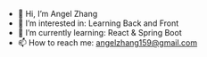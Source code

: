 - 👋 Hi, I’m Angel Zhang
- 👀 I’m interested in: Learning Back and Front
- 🌱 I’m currently learning: React & Spring Boot
- 📫 How to reach me: angelzhang159@gmail.com

<!---
AngelZhang159/AngelZhang159 is a ✨ special ✨ repository because its `README.md` (this file) appears on your GitHub profile.
You can click the Preview link to take a look at your changes.
--->
